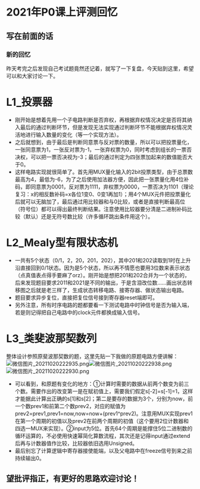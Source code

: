 # 2021年P0课上评测回忆

## 写在前面的话



### 新的回忆




昨天考完之后发现自己考试题竟然还记着，就写了一下复盘，今天贴到这里，希望可以和大家讨论一下。

# L1_投票器

- 刚开始是想着先用一个子电路判断是否弃权，再根据弃权情况决定是否将其纳入最后的通过判断环节，但是发现无法实现通过判断环节不能根据弃权情况灵活地进行输入数量的变化（等一个实现方法）。
- 之后就想到，由于最后是判断同意票与反对票的数量，所以可以把投票量化，一张同意票为1，一张反对票为-1，一张弃权票为0，同时考虑到组长的一票否决权，可以把一票否决视为-3；最后的通过判定为四张票加起来的数值能否大于0。
- 这样电路实现就很简单了。首先用MUX量化输入的2bit投票类型，由于总票数最高为4，最低为-6，为了之后使用加法器方便，因此把一张票量化用4位补码，即同意票为0001，反对票为1111，弃权票为0000，一票否决为1101（理论复习：x的相反数补码=x各位1变0、0变1再加1）；用4个MUX元件把投票量化后就可以无脑加了，最后通过用比较器和与0比较，或者是直接判断最高位（符号位）都可以得出最终判断结果。注意使用比较器要分清是二进制补码比较（默认）还是无符号数比较（许多循环跳出条件用这个）。

# L2_Mealy型有限状态机

- 一共有5个状态（0/1，2，20，201，202），其中201和202读取到1时在上升沿直接回到0/1状态。因为是5个状态，所以再不情愿也要用3位数来表示状态（点真值表点得手要麻了orz）。刚开始是想把201和202合并为一个状态的，后来发现题目要求2011和2021是不同的输出，于是含泪改位数……画出状态转移图之后就是老三样了，生成状态转移电路、接寄存器、做状态输出电路。
- 题目要求异步复位，直接把复位信号接到寄存器reset端即可。
- 另外注意，所有时序电路的题都要看一下测试电路中时钟信号是否为输入端，若是则记得把自己电路中的clock元件都换成输入信号。

# L3_类斐波那契数列

整体设计参照原斐波那契数的题，这里先贴一下我做的原题电路方便讲解： ![微信图片_20211020222935.png](http://10.212.27.185:9199/cscore-image/20375190/e4a27977-05c0-4de3-9642-4126e0cd888d/%E5%BE%AE%E4%BF%A1%E5%9B%BE%E7%89%87_20211020222935.png)![微信图片_20211020222938.png](http://10.212.27.185:9199/cscore-image/20375190/9ce31533-669d-4ee0-8ac8-9f12226ea31e/%E5%BE%AE%E4%BF%A1%E5%9B%BE%E7%89%87_20211020222938.png)![微信图片_20211020222930.png](http://10.212.27.185:9199/cscore-image/20375190/951cdb84-b4ff-4924-9548-258e4c2b2ae3/%E5%BE%AE%E4%BF%A1%E5%9B%BE%E7%89%87_20211020222930.png)

- 可以看到，和原题有变化的地方：①计算时需要的数据从前两个数变为前三个数。需要作出的改变第一是在赋初值上，需要我们假定s[-2]=s[-1]=1，这样才能据此计算出正确的s[1]和s[2]；第二是要存的数据为3个，分别为now，前一个数prev1和前第二个数prev2，对应的赋值为prev2=prev1,prev1=now,now=now+(prev1^prev2)。注意用MUX实现prev1在第一个周期的初值以及prev2在前两个周期的初值（这个要用2位计数器和四选一MUX来实现）。②input为5位。首先64个周期是能撑住5位二进制数的循环运算的，不必使用快速幂简化算数流程，其次还是记得input通过extend后再与计数器值作比较，比较器依旧选用Unsigned。
- 最后别忘了计算逻辑中寄存器接使能端，以及父电路中在freeze信号到来之前持续输出0。

## 望批评指正，有更好的思路欢迎讨论！